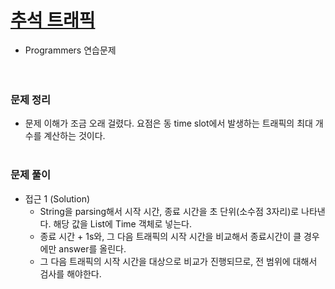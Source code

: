 # [추석 트래픽](https://programmers.co.kr/learn/courses/30/lessons/17676)
- Programmers 연습문제  
<br><br>

### 문제 정리
- 문제 이해가 조금 오래 걸렸다. 요점은 동 time slot에서 발생하는 트래픽의 최대 개수를 계산하는 것이다.
  <br><br>

### 문제 풀이
- 접근 1 (Solution)
     - String을 parsing해서 시작 시간, 종료 시간을 초 단위(소수점 3자리)로 나타낸다. 해당 값을 List에 Time 객체로 넣는다.
     - 종료 시간 + 1s와, 그 다음 트래픽의 시작 시간을 비교해서 종료시간이 클 경우에만 answer를 올린다.
     - 그 다음 트래픽의 시작 시간을 대상으로 비교가 진행되므로, 전 범위에 대해서 검사를 해야한다. 
